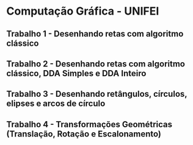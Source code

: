 # Computação Gráfica - UNIFEI

## Trabalho 1 - Desenhando retas com algoritmo clássico

## Trabalho 2 - Desenhando retas com algoritmo clássico, DDA Simples e DDA Inteiro

## Trabalho 3 - Desenhando retângulos, círculos, elipses e arcos de círculo

## Trabalho 4 - Transformações Geométricas (Translação, Rotação e Escalonamento)
